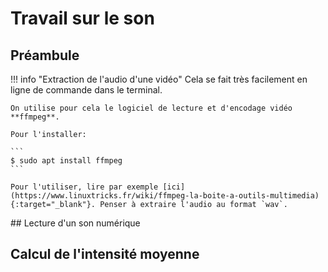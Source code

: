 # Travail sur le son

## Préambule

!!! info "Extraction de l'audio d'une vidéo"
    Cela se fait très facilement en ligne de commande dans le terminal.

    On utilise pour cela le logiciel de lecture et d'encodage vidéo **ffmpeg**.

    Pour l'installer:

    ```
    $ sudo apt install ffmpeg
    ```

    Pour l'utiliser, lire par exemple [ici](https://www.linuxtricks.fr/wiki/ffmpeg-la-boite-a-outils-multimedia){:target="_blank"}. Penser à extraire l'audio au format `wav`.


## Lecture d'un son numérique


## Calcul de l'intensité moyenne

